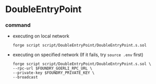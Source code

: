 # DoubleEntryPoint
### command
- executing on local network
    ```
    forge script script/DoubleEntryPoint/DoubleEntryPoint.s.sol
    ```
- executing on specified network (If it fails, try `source .env` first)
    ```
    forge script script/DoubleEntryPoint/DoubleEntryPoint.s.sol \
    --rpc-url $FOUNDRY_GOERLI_RPC_URL \
    --private-key $FOUNDRY_PRIVATE_KEY \
    --broadcast
    ```